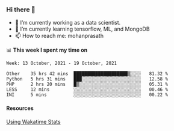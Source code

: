 ### Hi there 👋

- 🔭 I’m currently working as a data scientist.
- 🌱 I’m currently learning tensorflow, ML, and MongoDB
- 📫 How to reach me: mohanprasath

📊 **This week I spent my time on**
<!--START_SECTION:waka-->
```text
Week: 13 October, 2021 - 19 October, 2021

Other    35 hrs 42 mins  ████████████████████▒░░░░   81.32 % 
Python   5 hrs 31 mins   ███░░░░░░░░░░░░░░░░░░░░░░   12.58 % 
PHP      2 hrs 20 mins   █▒░░░░░░░░░░░░░░░░░░░░░░░   05.31 % 
LESS     12 mins         ░░░░░░░░░░░░░░░░░░░░░░░░░   00.46 % 
INI      5 mins          ░░░░░░░░░░░░░░░░░░░░░░░░░   00.22 % 
```
<!--END_SECTION:waka-->

#### Resources
[Using Wakatime Stats](https://github.com/marketplace/actions/waka-readme)
